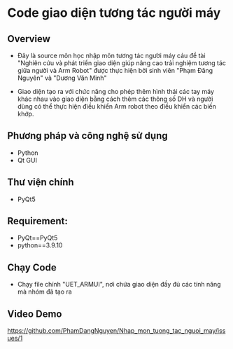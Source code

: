 # Code giao diện tương tác người máy 
## Overview
- Đây là source môn học nhập môn tương tác người máy cảu đề tài "Nghiên cứu và phát triển giao diện giúp nâng cao trải nghiệm tương tác giữa người và Arm Robot" được thực hiện bởi sinh viên "Phạm Đăng Nguyên" và "Dương Văn Minh"

- Giao diện tạo ra với chức năng cho phép thêm hình thái các tay máy khác nhau vào giao diện bằng cách thêm các thông số DH và người dùng có thể thực hiện điều khiển Arm robot theo điều khiển các biến khớp.

## Phương pháp và công nghệ sử dụng
- Python
- Qt GUI
## Thư viện chính
- PyQt5
##  Requirement:
- PyQt==PyQt5
- python==3.9.10
## Chạy Code 
- Chạy file chính "UET_ARMUI", nơi chứa giao diện đầy đủ các tính năng mà nhóm đã tạo ra
## Video Demo
https://github.com/PhamDangNguyen/Nhap_mon_tuong_tac_nguoi_may/issues/1
